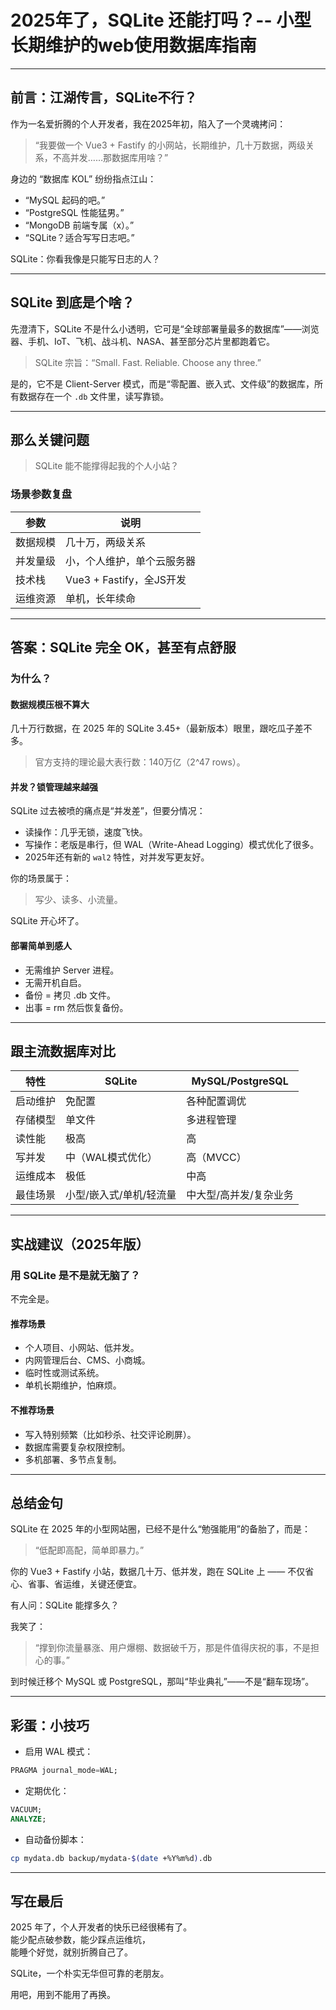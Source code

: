 # 2025年了，SQLite 还能打吗？-- 小型长期维护的web使用数据库指南  

---

## 前言：江湖传言，SQLite不行？

作为一名爱折腾的个人开发者，我在2025年初，陷入了一个灵魂拷问：

> “我要做一个 Vue3 + Fastify 的小网站，长期维护，几十万数据，两级关系，不高并发……那数据库用啥？”

身边的 “数据库 KOL” 纷纷指点江山：

- “MySQL 起码的吧。”  
- “PostgreSQL 性能猛男。”  
- “MongoDB 前端专属（x）。”  
- “SQLite？适合写写日志吧。”

SQLite：你看我像是只能写日志的人？

---

## SQLite 到底是个啥？

先澄清下，SQLite 不是什么小透明，它可是“全球部署量最多的数据库”——浏览器、手机、IoT、飞机、战斗机、NASA、甚至部分芯片里都跑着它。

> SQLite 宗旨：“Small. Fast. Reliable. Choose any three.”

是的，它不是 Client-Server 模式，而是“零配置、嵌入式、文件级”的数据库，所有数据存在一个 `.db` 文件里，读写靠锁。

---

## 那么关键问题

> SQLite 能不能撑得起我的个人小站？

### 场景参数复盘

| 参数 | 说明 |
|------|-----|
| 数据规模 | 几十万，两级关系 |
| 并发量级 | 小，个人维护，单个云服务器 |
| 技术栈 | Vue3 + Fastify，全JS开发 |
| 运维资源 | 单机，长年续命 |

---

## 答案：SQLite 完全 OK，甚至有点舒服

### 为什么？

#### 数据规模压根不算大

几十万行数据，在 2025 年的 SQLite 3.45+（最新版本）眼里，跟吃瓜子差不多。
> 官方支持的理论最大表行数：140万亿（2^47 rows）。

#### 并发？锁管理越来越强

SQLite 过去被喷的痛点是“并发差”，但要分情况：

- 读操作：几乎无锁，速度飞快。
- 写操作：老版是串行，但 WAL（Write-Ahead Logging）模式优化了很多。
- 2025年还有新的 `wal2` 特性，对并发写更友好。

你的场景属于：
> 写少、读多、小流量。

SQLite 开心坏了。

#### 部署简单到感人

- 无需维护 Server 进程。
- 无需开机自启。
- 备份 = 拷贝 .db 文件。
- 出事 = rm 然后恢复备份。

---

## 跟主流数据库对比

| 特性 | SQLite | MySQL/PostgreSQL |
|------|--------|-------------------|
| 启动维护 | 免配置 | 各种配置调优 |
| 存储模型 | 单文件 | 多进程管理 |
| 读性能 | 极高 | 高 |
| 写并发 | 中（WAL模式优化）| 高（MVCC）|
| 运维成本 | 极低 | 中高 |
| 最佳场景 | 小型/嵌入式/单机/轻流量 | 中大型/高并发/复杂业务 |

---

## 实战建议（2025年版）

### 用 SQLite 是不是就无脑了？

不完全是。

#### 推荐场景

- 个人项目、小网站、低并发。
- 内网管理后台、CMS、小商城。
- 临时性或测试系统。
- 单机长期维护，怕麻烦。

#### 不推荐场景

- 写入特别频繁（比如秒杀、社交评论刷屏）。
- 数据库需要复杂权限控制。
- 多机部署、多节点复制。

---

## 总结金句

SQLite 在 2025 年的小型网站圈，已经不是什么“勉强能用”的备胎了，而是：

> “低配即高配，简单即暴力。”

你的 Vue3 + Fastify 小站，数据几十万、低并发，跑在 SQLite 上 —— 不仅省心、省事、省运维，关键还便宜。

有人问：SQLite 能撑多久？

我笑了：

> “撑到你流量暴涨、用户爆棚、数据破千万，那是件值得庆祝的事，不是担心的事。”

到时候迁移个 MySQL 或 PostgreSQL，那叫“毕业典礼”——不是“翻车现场”。

---

## 彩蛋：小技巧

- 启用 WAL 模式：

```sql
PRAGMA journal_mode=WAL;
```

- 定期优化：

```sql
VACUUM;
ANALYZE;
```

- 自动备份脚本：

```bash
cp mydata.db backup/mydata-$(date +%Y%m%d).db
```

---

## 写在最后

2025 年了，个人开发者的快乐已经很稀有了。  
能少配点破参数，能少踩点运维坑，  
能睡个好觉，就别折腾自己了。

SQLite，一个朴实无华但可靠的老朋友。

用吧，用到不能用了再换。
